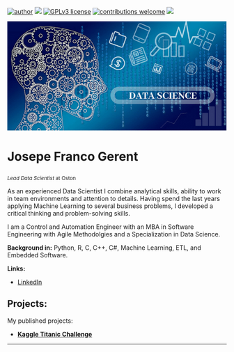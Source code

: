 [![author](https://img.shields.io/badge/author-josepefg-red.svg)](https://www.linkedin.com/in/josepegerent) [![](https://img.shields.io/badge/python-3.7+-blue.svg)](https://www.python.org/downloads/release/python-365/) [![GPLv3 license](https://img.shields.io/badge/License-GPLv3-blue.svg)](http://perso.crans.org/besson/LICENSE.html) [![contributions welcome](https://img.shields.io/badge/contributions-welcome-brightgreen.svg?style=flat)](https://github.com/carlosfab/data_science/issues)
[![](https://img.shields.io/badge/Idioma-Portugu%C3%AAs-green)](README.md)
<p align="center">
  <img src="cover.png" >
</p>

# Josepe Franco Gerent
<sub>*Lead Data Scientist* at Oston</sub>

As an experienced Data Scientist I combine analytical skills, ability to work in team environments and attention to details. Having spend the last years applying Machine Learning to several business problems, I developed a critical thinking and problem-solving skills.

I am a Control and Automation Engineer with an MBA in Software Engineering with Agile Methodolgies and a Specialization in Data Science.

**Background in:** Python, R, C, C++, C#, Machine Learning, ETL, and Embedded Software.

**Links:**
* [LinkedIn](https://www.linkedin.com/in/josepegerent/)
 <!-- * [Blog]() --> 
 <!-- * [Medium](https://www.medium.com) --> 
 <!-- * [Outro]() -->


## Projects:
My published projects:

* **[Kaggle Titanic Challenge](https://github.com/josepefg/kaggle/blob/master/Titanic.ipynb)** 


---




